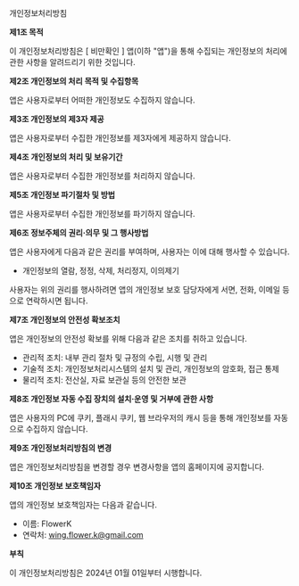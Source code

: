 개인정보처리방침

**제1조 목적**

이 개인정보처리방침은 [ 비만확인 ] 앱(이하 "앱")을 통해 수집되는 개인정보의 처리에 관한 사항을 알려드리기 위한 것입니다.

**제2조 개인정보의 처리 목적 및 수집항목**

앱은 사용자로부터 어떠한 개인정보도 수집하지 않습니다.

**제3조 개인정보의 제3자 제공**

앱은 사용자로부터 수집한 개인정보를 제3자에게 제공하지 않습니다.

**제4조 개인정보의 처리 및 보유기간**

앱은 사용자로부터 수집한 개인정보를 처리하지 않습니다.

**제5조 개인정보 파기절차 및 방법**

앱은 사용자로부터 수집한 개인정보를 파기하지 않습니다.

**제6조 정보주체의 권리·의무 및 그 행사방법**

앱은 사용자에게 다음과 같은 권리를 부여하며, 사용자는 이에 대해 행사할 수 있습니다.

- 개인정보의 열람, 정정, 삭제, 처리정지, 이의제기

사용자는 위의 권리를 행사하려면 앱의 개인정보 보호 담당자에게 서면, 전화, 이메일 등으로 연락하시면 됩니다.

**제7조 개인정보의 안전성 확보조치**

앱은 개인정보의 안전성 확보를 위해 다음과 같은 조치를 취하고 있습니다.

- 관리적 조치: 내부 관리 절차 및 규정의 수립, 시행 및 관리
- 기술적 조치: 개인정보처리시스템의 설치 및 관리, 개인정보의 암호화, 접근 통제
- 물리적 조치: 전산실, 자료 보관실 등의 안전한 보관

**제8조 개인정보 자동 수집 장치의 설치·운영 및 거부에 관한 사항**

앱은 사용자의 PC에 쿠키, 플래시 쿠키, 웹 브라우저의 캐시 등을 통해 개인정보를 자동으로 수집하지 않습니다.

**제9조 개인정보처리방침의 변경**

앱은 개인정보처리방침을 변경할 경우 변경사항을 앱의 홈페이지에 공지합니다.

**제10조 개인정보 보호책임자**

앱의 개인정보 보호책임자는 다음과 같습니다.

- 이름: FlowerK
- 연락처: wing.flower.k@gmail.com

**부칙**

이 개인정보처리방침은 2024년 01월 01일부터 시행합니다.